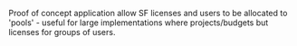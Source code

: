 Proof of concept application allow SF licenses and users to be allocated to 'pools' - useful for large implementations where projects/budgets but licenses for groups of users.